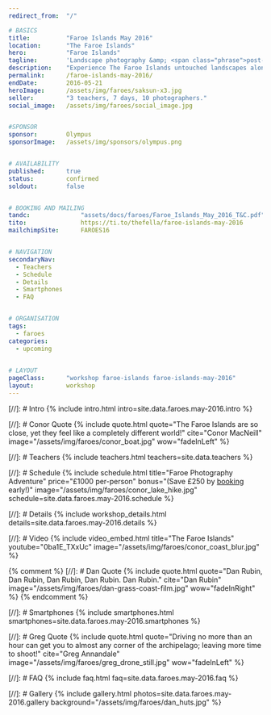 ```yaml
---
redirect_from: 	"/"

# BASICS
title: 			"Faroe Islands May 2016"
location: 		"The Faroe Islands"
hero: 			"Faroe Islands"
tagline: 		'Landscape photography &amp; <span class="phrase">post-processing workshop</span>'
description: 	"Experience The Faroe Islands untouched landscapes alongside experienced photographers. Then learn how to make your images look amazing."
permalink: 		/faroe-islands-may-2016/
endDate: 		2016-05-21
heroImage: 		/assets/img/faroes/saksun-x3.jpg
seller: 		"3 teachers, 7 days, 10 photographers."
social_image: 	/assets/img/faroes/social_image.jpg


#SPONSOR
sponsor: 		Olympus
sponsorImage: 	/assets/img/sponsors/olympus.png


# AVAILABILITY
published: 		true
status: 		confirmed
soldout: 		false


# BOOKING AND MAILING
tandc: 				"assets/docs/faroes/Faroe_Islands_May_2016_T&C.pdf"
tito: 				https://ti.to/thefella/faroe-islands-may-2016
mailchimpSite: 		FAROES16


# NAVIGATION
secondaryNav:
  - Teachers
  - Schedule
  - Details
  - Smartphones
  - FAQ


# ORGANISATION
tags:
  - faroes
categories:
  - upcoming
  

# LAYOUT
pageClass: 		"workshop faroe-islands faroe-islands-may-2016"
layout: 		workshop
---
```



[//]: # Intro
{% include intro.html intro=site.data.faroes.may-2016.intro %}


[//]: # Conor Quote
{% include quote.html quote="The Faroe Islands are so close, yet they feel like a completely different world!" cite="Conor MacNeill" image="/assets/img/faroes/conor_boat.jpg" wow="fadeInLeft" %}


[//]: # Teachers
{% include teachers.html teachers=site.data.teachers %}


[//]: # Schedule
{% include schedule.html title="Faroe Photography Adventure" price="&pound;1000 per-person" bonus="(Save &pound;250 by [booking](#booking) early!)" image="/assets/img/faroes/conor_lake_hike.jpg" schedule=site.data.faroes.may-2016.schedule %}


[//]: # Details
{% include workshop_details.html details=site.data.faroes.may-2016.details %}


[//]: # Video
{% include video_embed.html title="The Faroe Islands" youtube="0ba1E_TXxUc" image="/assets/img/faroes/conor_coast_blur.jpg" %}


{% comment %}
[//]: # Dan Quote
{% include quote.html quote="Dan Rubin, Dan Rubin, Dan Rubin, Dan Rubin. Dan Rubin." cite="Dan Rubin" image="/assets/img/faroes/dan-grass-coast-film.jpg" wow="fadeInRight" %}
{% endcomment %}


[//]: # Smartphones 
{% include smartphones.html smartphones=site.data.faroes.may-2016.smartphones %}


[//]: # Greg Quote
{% include quote.html quote="Driving no more than an hour can get you to almost any corner of the archipelago; leaving more time to shoot!" cite="Greg Annandale" image="/assets/img/faroes/greg_drone_still.jpg" wow="fadeInLeft" %}


[//]: # FAQ
{% include faq.html faq=site.data.faroes.may-2016.faq %}


[//]: # Gallery 
{% include gallery.html photos=site.data.faroes.may-2016.gallery background="/assets/img/faroes/dan_huts.jpg" %}
